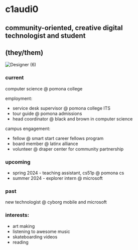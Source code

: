 # c1audi0
## community-oriented, creative digital technologist and student
## (they/them)
![Designer (6)](https://github.com/claudio-codebase/claudio-codebase.github.io/assets/130110208/593e3a71-8092-41b5-b0ee-dda80e258c48)

### **current**
computer science @ pomona college

employment:
- service desk supervisor @ pomona college ITS
- tour guide @ pomona admissions
- head coordinator @ black and brown in computer science

campus engagement:
- fellow @ smart start career fellows program
- board member @ latinx alliance
- volunteer @ draper center for community partnership

### **upcoming**
- spring 2024 - teaching assistant, cs51p @ pomona cs 
- summer 2024 - explorer intern @ microsoft


### **past**
new technologist @ cyborg mobile and microsoft


### interests:
- art making
- listening to awesome music
- skateboarding videos
- reading 
